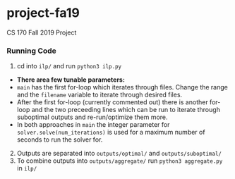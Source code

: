 # project-fa19
CS 170 Fall 2019 Project

### Running Code
1. cd into `ilp/` and run `python3 ilp.py`
  * **There area few tunable parameters:**
  * `main` has the first for-loop which iterates through files. Change the range and the `filename` variable to iterate through desired files.
  * After the first for-loop (currently commented out) there is another for-loop and the two preceeding lines which can be run to iterate through suboptimal outputs and re-run/optimize them more.
  * In both approaches in `main` the integer parameter for `solver.solve(num_iterations)` is used for a maximum number of seconds to run the solver for.
2. Outputs are separated into `outputs/optimal/` and `outputs/suboptimal/`
3. To combine outputs into `outputs/aggregate/` run `python3 aggregate.py` in `ilp/`
